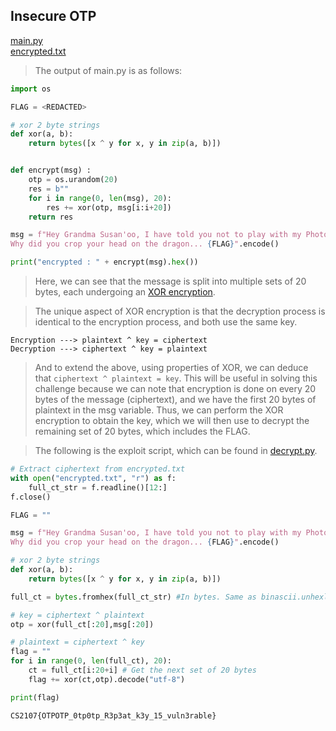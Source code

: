 ## Insecure OTP

[main.py](https://github.com/Rookie441/CTF/blob/main/Categories/Cryptography/Medium/insecure-otp/main.py)  
[encrypted.txt](https://github.com/Rookie441/CTF/blob/main/Categories/Cryptography/Medium/insecure-otp/encrypted.txt)

> The output of main.py is as follows:

```python
import os

FLAG = <REDACTED>

# xor 2 byte strings
def xor(a, b):
    return bytes([x ^ y for x, y in zip(a, b)])


def encrypt(msg) :
    otp = os.urandom(20)
    res = b""
    for i in range(0, len(msg), 20):
        res += xor(otp, msg[i:i+20])
    return res

msg = f"Hey Grandma Susan'oo, I have told you not to play with my Photoshop! \
Why did you crop your head on the dragon... {FLAG}".encode()

print("encrypted : " + encrypt(msg).hex())
```

> Here, we can see that the message is split into multiple sets of 20 bytes, each undergoing an [XOR encryption](https://en.wikipedia.org/wiki/XOR_cipher).

> The unique aspect of XOR encryption is that the decryption process is identical to the encryption process, and both use the same key.

```
Encryption ---> plaintext ^ key = ciphertext
Decryption ---> ciphertext ^ key = plaintext
```

> And to extend the above, using properties of XOR, we can deduce that `ciphertext ^ plaintext = key`. This will be useful in solving this challenge because we can note that encryption is done on every 20 bytes of the message (ciphertext), and we have the first 20 bytes of plaintext in the msg variable. Thus, we can perform the XOR encryption to obtain the key, which we will then use to decrypt the remaining set of 20 bytes, which includes the FLAG.

> The following is the exploit script, which can be found in [decrypt.py](https://github.com/Rookie441/CTF/blob/main/Categories/Cryptography/Medium/insecure-otp/decrypt.py).

```python
# Extract ciphertext from encrypted.txt
with open("encrypted.txt", "r") as f:
    full_ct_str = f.readline()[12:]
f.close()

FLAG = ""

msg = f"Hey Grandma Susan'oo, I have told you not to play with my Photoshop! \
Why did you crop your head on the dragon... {FLAG}".encode()

# xor 2 byte strings
def xor(a, b):
    return bytes([x ^ y for x, y in zip(a, b)])

full_ct = bytes.fromhex(full_ct_str) #In bytes. Same as binascii.unhexlify()

# key = ciphertext ^ plaintext
otp = xor(full_ct[:20],msg[:20])

# plaintext = ciphertext ^ key
flag = ""
for i in range(0, len(full_ct), 20):
    ct = full_ct[i:20+i] # Get the next set of 20 bytes
    flag += xor(ct,otp).decode("utf-8")

print(flag)
```

`CS2107{OTPOTP_0tp0tp_R3p3at_k3y_15_vuln3rable}`
